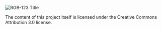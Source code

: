 ![RGB-123 Title](http://rgb-123.com/wp-content/uploads/2013/06/RyVer500.jpg)

The content of this project itself is licensed under the Creative Commons Attribution 3.0 license.
